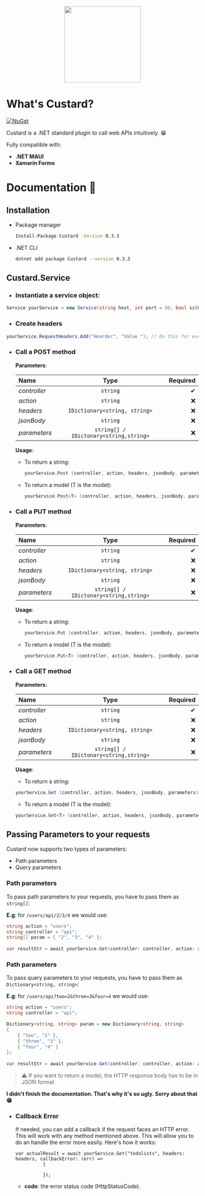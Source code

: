 <p align="center" class="container" >
  <img width="200px" src="https://user-images.githubusercontent.com/37577669/85275198-47b3ca00-b480-11ea-8273-d990295416a7.png" />
  
</p>

# What's Custard? 
[![NuGet](https://img.shields.io/nuget/v/Custard.svg?style=flat)](https://www.nuget.org/packages/Custard/)

Custard is a .NET standard plugin to call web APIs intuitively. 😁

Fully compatible with:
- **.NET MAUI**
- **Xamarin Forms**

# Documentation 📄
## Installation
- Package manager
  ```Bash
  Install-Package Custard -Version 0.3.3
  ```
- .NET CLI
  ```Bash
  dotnet add package Custard --version 0.3.3
  ```
## Custard.Service
- ### Instantiate a service object:

```C#
Service yourService = new Service(string host, int port = 80, bool sslCertificate = false); 
```
- ### Create headers
```C#
yourService.RequestHeaders.Add("Hearder", "Value "); // Do this for every headers
```

- ### Call a POST method

  **Parameters**:

  | Name      | Type     | Required     |
  | :------------- | :----------: | -----------: |
  |  *controller* | `string`   | ✔    |
  |  *action* | `string`   |  ❌   |
  |  *headers* | `IDictionary<string, string>`   |  ❌  |
  |  *jsonBody* | `string`   |   ❌  |
  |  *parameters* | `string[] / IDictonary<string,string>`   |   ❌  |


  **Usage**:
  - To return a string:
    ```C#
    yourService.Post (controller, action, headers, jsonBody, parameters);
    ```
  - To return a model (T is the model):
    ```C#
    yourService.Post<T> (controller, action, headers, jsonBody, parameters);
    ```
- ### Call a PUT method

  **Parameters**:

  | Name      | Type     | Required     |
  | :------------- | :----------: | -----------: |
  |  *controller* | `string`   | ✔    |
  |  *action* | `string`   |  ❌   |
  |  *headers* | `IDictionary<string, string>`   |  ❌  |
  |  *jsonBody* | `string`   |   ❌  |
  |  *parameters* | `string[] / IDictonary<string,string>`   |   ❌  |


  **Usage**:
  - To return a string:
    ```C#
    yourService.Put (controller, action, headers, jsonBody, parameters);
    ```
  - To return a model (T is the model):
    ```C#
    yourService.Put<T> (controller, action, headers, jsonBody, parameters);
    ```

- ### Call a GET method

  **Parameters**:

  | Name      | Type     | Required     |
  | :------------- | :----------: | -----------: |
  |  *controller* | `string`   | ✔    |
  |  *action* | `string`   |  ❌   |
  |  *headers* | `IDictionary<string, string>`   |  ❌  |
  |  *jsonBody* | `string`   |   ❌  |
  |  *parameters* | `string[] / IDictonary<string,string>`   |   ❌  |


  **Usage**:
  - To return a string:
  ```C#
  yourService.Get (controller, action, headers, jsonBody, parameters);
  ```
  - To return a model (T is the model):
  ```C#
  yourService.Get<T> (controller, action, headers, jsonBody, parameters);
  ```

## Passing Parameters to your requests
Custard now supports two types of parameters:
- Path parameters
- Query parameters

### Path parameters
To pass path parameters to your requests, you have to pass them as `string[]`:

**E.g**: for `/users/api/2/3/4` we would use:
``` C#
string action = "users";
string controller = "api";
string[] param = { "2", "3", "4" };
           
var resultStr = await yourService.Get(controller: controller, action: action, parameters: param);
```
### Path parameters
To pass query parameters to your requests, you have to pass them as `Dictionary<string, string>`:

**E.g**: for `/users/api?two=2&three=3&four=4` we would use:
``` C#
string action = "users";
string controller = "api";

Dictionary<string, string> param = new Dictionary<string, string>
{
    { "two", "2" },
    { "three", "3" },
    { "four", "4" }
};
           
var resultStr = await yourService.Get(controller: controller, action: action, parameters: param);
```

> ⚠ If you want to return a model, the HTTP response body has to be in JSON format


  **I didn't finish the documentation. That's why it's so ugly. Sorry about that 😁**

- ### Callback Error
  If needed, you can add a callback if the request faces an HTTP error. This will work with any method mentioned above. This will allow you to do an handle the error       more easily.
  Here's how it works:
  ``` Csharp
  var actualResult = await yourService.Get("todolists", headers: headers, callbackError: (err) => 
            {
                
            });
  ```
  - **code**: the error status code (HttpStatusCode).

